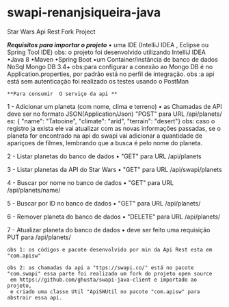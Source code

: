 # swapi-renanjsiqueira-java
Star Wars Api Rest Fork Project


  ***Requisitos para importar o projeto***
        • uma IDE (IntelliJ IDEA , Eclipse ou Spring Tool IDE)
        obs: o projeto foi desenvolvido utilizando IntelliJ IDEA
        •Java 8
        •Maven
        •Spring Boot
        •um Container/instância de banco de dados NoSql  Mongo DB 3.4+
        obs:para configurar a conexão ao Mongo DB é no Application.properties,
        por padrão está no perfil de integração.
        obs :a api está sem autenticação foi realizado os testes usando o PostMan


    **Para consumir  O serviço da api **
1 - Adicionar um planeta (com nome, clima e terreno)
    • as Chamadas de API deve ser no formato JSON(Application/Json) "POST" para URL <host>/api/planets/
    ex:
   {
	"name": "Tatooine",
	"climate": "arid",
	"terrain": "desert"}
    obs: caso o registro ja exista ele vai atualizar com as novas informações passadas,
    se o planeta for encontrado na api do swapi vai adicionar a quantidade de apariçoes de filmes,
    lembrando que a busca é pelo nome do planeta.

2 - Listar planetas do banco de dados
    • "GET" para URL <host>/api/planets

3 - Listar planetas da API do Star Wars
    • "GET" para URL <host>/api/swapi/planets

4 - Buscar por nome no banco de dados
    •  "GET" para URL <host>/api/planets/name/<nome>

5 - Buscar por ID no banco de dados
    •  "GET" para URL <host>/api/planets/<id>

6 - Remover planeta do banco de dados
    • "DELETE" para URL <host>/api/planets/<id>

7 - Atualizar planeta do banco de dados
    • deve ser feito uma requisição PUT para <host>/api/planets/<id>


    obs 1: os códigos e pacote desenvolvido por min da Api Rest esta em "com.apisw"

    obs 2: as chamadas da api a "ttps://swapi.co/" está no pacote "com.swapi" essa parte foi realizado um fork do projeto open source
     em https://github.com/ghusta/swapi-java-client e importado ao projeto,
     e criado uma classe Util "ApiSWUtil no pacote "com.apisw" para abstrair essa api.
